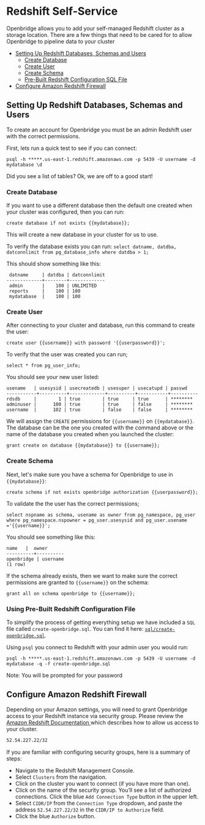 # Redshift Self-Service
Openbridge allows you to add your self-managed Redshift cluster as a storage location. There are a few things that need to be cared for to allow Openbridge to pipeline data to your cluster

- [Setting Up Redshift Databases, Schemas and Users](#setting-up-redshift-databases-schemas-and-users)
	- [Create Database](#create-database)
	- [Create User](#create-user)
	- [Create Schema](#create-schema)
	- [Pre-Built Redshift Configuration SQL File](#pre-built-redshift-configuration-sql-file)
- [Configure Amazon Redshift Firewall](#configure-amazon-redshift-firewall)

## Setting Up Redshift Databases, Schemas and Users

To create an account for Openbridge you must be an admin Redshift user with the correct permissions.

First, lets run a quick test to see if you can connect:

`psql -h *****.us-east-1.redshift.amazonaws.com -p 5439 -U username -d mydatabase \d`

Did you see a list of tables? Ok, we are off to a good start!

### Create Database
If you want to use a different database then the default one created when your cluster was configured, then you can run:

`create database if not exists {{mydatabase}};`

This will create a new database in your cluster for us to use.

To verify the database exists you can run:
`select datname, datdba, datconnlimit from pg_database_info where datdba > 1;`

This should show something like this:

```
 datname     | datdba | datconnlimit
-------------+--------+-------------
 admin       |    100 | UNLIMITED   
 reports     |    100 | 100         
 mydatabase  |    100 | 100  
```
### Create User
After connecting to your cluster and database, run this command to create the user:

`create user {{username}} with password '{{userpassword}}';`

To verify that the user was created you can run;

`select * from pg_user_info;`

You should see your new user listed:

```
usename   | usesysid | usecreatedb | usesuper | usecatupd | passwd
-----------+----------+-------------+----------+-----------+----------
rdsdb     |        1 | true        | true     | true      | ********       
adminuser |      100 | true        | true     | false     | ********  
username  |      102 | true        | false    | false     | ********       
```


We will assign the `CREATE` permissions for `{{username}}` on `{{mydatabase}}`. The database can be the one you created with the command above or the name of the database you created when you launched the cluster:

`grant create on database {{mydatabase}} to {{username}};`

### Create Schema
Next, let's make sure you have a schema for Openbridge to use in `{{mydatabase}}`:

`create schema if not exists openbridge authorization {{userpassword}};`

To validate the the user has the correct permissions;

`select nspname as schema, usename as owner from pg_namespace, pg_user where pg_namespace.nspowner = pg_user.usesysid and pg_user.usename ='{{username}}';`

You should see something like this:
```
name   |  owner
----------+----------
openbridge | username
(1 row)
```

If the schema already exists, then we want to make sure the correct permissions are granted to `{{username}}` on the schema:

`grant all on schema openbridge to {{username}};`

### Using Pre-Built Redshift Configuration File
To simplify the process of getting everything setup we have included a `SQL` file called `create-openbridge.sql`. You can find it here: [`sql/create-openbridge.sql`](.sql/create-openbridge.sql).

Using `psql` you connect to Redshift with your admin user you would run:

`psql -h *****.us-east-1.redshift.amazonaws.com -p 5439 -U username -d mydatabase -q -f create-openbridge.sql`

Note: You will be prompted for your password


## Configure Amazon Redshift Firewall
Depending on your Amazon settings, you will need to grant Openbridge access to your Redshift instance via security group. Please review the [Amazon Redshift Documentation ](http://docs.aws.amazon.com/redshift/latest/mgmt/managing-security-groups-console.html) which describes how to allow us access to your cluster.

```bash
52.54.227.22/32
```

If you are familiar with configuring security groups, here is a summary of steps:

* Navigate to the Redshift Management Console.
* Select `Clusters` from the navigation.
* Click on the cluster you want to connect (if you have more than one).
* Click on the name of the security group. You’ll see a list of authorized connections. Click the blue `Add Connection Type` button in the upper left.
* Select `CIDR/IP` from the `Connection Type` dropdown, and paste the address `52.54.227.22/32` in the `CIDR/IP to Authorize` field.
* Click the blue `Authorize` button.
